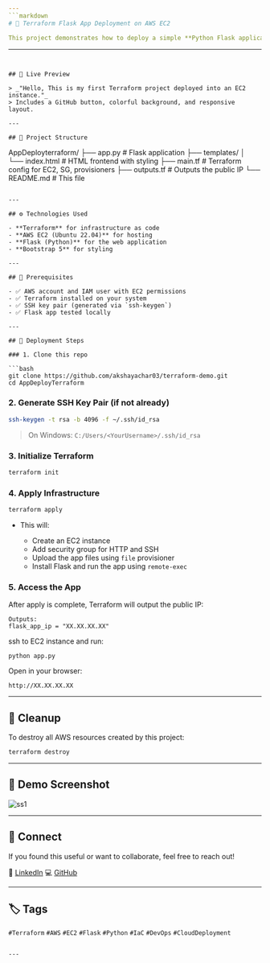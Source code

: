 ```yaml
---
```markdown
# 🚀 Terraform Flask App Deployment on AWS EC2

This project demonstrates how to deploy a simple **Python Flask application** on an **AWS EC2 Ubuntu instance** using **Terraform**. It uses `file` and `remote-exec` provisioners to automatically upload the app and start it.
```
---
```


## 📸 Live Preview

> _"Hello, This is my first Terraform project deployed into an EC2 instance."_  
> Includes a GitHub button, colorful background, and responsive layout.

---

## 📁 Project Structure

```

AppDeployterraform/
├── app.py                  # Flask application
├── templates/
│   └── index.html          # HTML frontend with styling
├── main.tf                 # Terraform config for EC2, SG, provisioners
├── outputs.tf              # Outputs the public IP
└── README.md               # This file

````

---

## ⚙️ Technologies Used

- **Terraform** for infrastructure as code
- **AWS EC2 (Ubuntu 22.04)** for hosting
- **Flask (Python)** for the web application
- **Bootstrap 5** for styling

---

## 📝 Prerequisites

- ✅ AWS account and IAM user with EC2 permissions
- ✅ Terraform installed on your system
- ✅ SSH key pair (generated via `ssh-keygen`)
- ✅ Flask app tested locally

---

## 🚀 Deployment Steps

### 1. Clone this repo

```bash
git clone https://github.com/akshayachar03/terraform-demo.git
cd AppDeployTerraform
````

### 2. Generate SSH Key Pair (if not already)

```bash
ssh-keygen -t rsa -b 4096 -f ~/.ssh/id_rsa
```

> On Windows: `C:/Users/<YourUsername>/.ssh/id_rsa`

### 3. Initialize Terraform

```bash
terraform init
```

### 4. Apply Infrastructure

```bash
terraform apply
```

* This will:

  * Create an EC2 instance
  * Add security group for HTTP and SSH
  * Upload the app files using `file` provisioner
  * Install Flask and run the app using `remote-exec`

### 5. Access the App

After apply is complete, Terraform will output the public IP:

```
Outputs:
flask_app_ip = "XX.XX.XX.XX"
```

ssh to EC2 instance and run:

```http
python app.py
```
Open in your browser:

```http
http://XX.XX.XX.XX
```
---

## 🧹 Cleanup

To destroy all AWS resources created by this project:

```bash
terraform destroy
```

---



## 📎 Demo Screenshot

![ss1](https://github.com/user-attachments/assets/0657735c-0a38-4e51-b0f1-4aaa6c3ecddf)


---

## 🤝 Connect

If you found this useful or want to collaborate, feel free to reach out!

🔗 [LinkedIn](https://www.linkedin.com/in/akshayachar)
💻 [GitHub](https://github.com/akshayachar03)

---

## 🏷️ Tags

`#Terraform` `#AWS` `#EC2` `#Flask` `#Python` `#IaC` `#DevOps` `#CloudDeployment`

```

---


```

